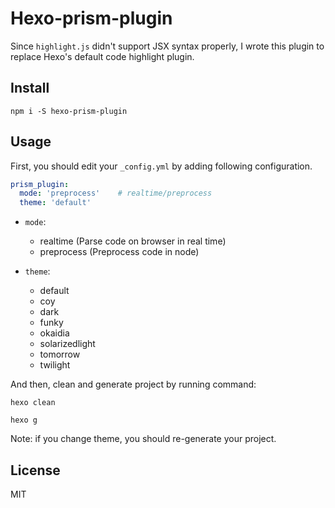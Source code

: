 # Hexo-prism-plugin

Since `highlight.js` didn't support JSX syntax properly, I wrote this plugin to replace
Hexo's default code highlight plugin.

## Install
```
npm i -S hexo-prism-plugin
```
## Usage
First, you should edit your `_config.yml` by adding following configuration.

```yaml
prism_plugin:
  mode: 'preprocess'    # realtime/preprocess
  theme: 'default'
```

- `mode`:
  - realtime  (Parse code on browser in real time)
  - preprocess  (Preprocess code in node)

- `theme`:
  - default
  - coy
  - dark
  - funky
  - okaidia
  - solarizedlight
  - tomorrow
  - twilight

And then, clean and generate project by running command:

`hexo clean`

`
hexo g
`

Note: if you change theme, you should re-generate your project.

## License
MIT